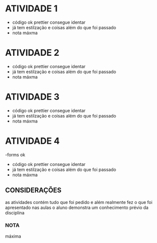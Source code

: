 # ATIVIDADE 1
- código ok prettier consegue identar
- já tem estilzação e coisas além do que foi passado
- nota máxma

# ATIVIDADE 2

- código ok prettier consegue identar
- já tem estilzação e coisas além do que foi passado
- nota máxma

# ATIVIDADE 3
- código ok prettier consegue identar
- já tem estilzação e coisas além do que foi passado
- nota máxma

# ATIVIDADE 4
-forms ok
- código ok prettier consegue identar
- já tem estilzação e coisas além do que foi passado
- nota máxma

## CONSIDERAÇÕES
as atividades contém tudo que foi pedido e além
realmente fez o que foi apresentado nas aulas
o aluno demonstra um conhecimento prévio da disciplina

### NOTA
máxima
